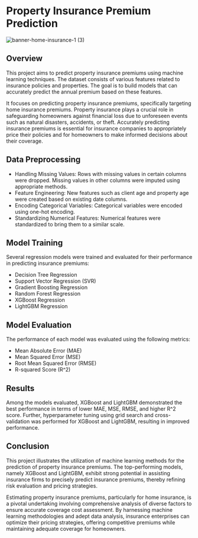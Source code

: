 # Property Insurance Premium Prediction

![banner-home-insurance-1 (3)](https://github.com/ninadpatil09/Property-Insurance-Premium-Prediction/assets/60342946/856354d6-3a04-49b1-9a3a-c9bb667aa1fa)

## Overview
This project aims to predict property insurance premiums using machine learning techniques. The dataset consists of various features related to insurance policies and properties. The goal is to build models that can accurately predict the annual premium based on these features.

It focuses on predicting property insurance premiums, specifically targeting home insurance premiums. Property insurance plays a crucial role in safeguarding homeowners against financial loss due to unforeseen events such as natural disasters, accidents, or theft. Accurately predicting insurance premiums is essential for insurance companies to appropriately price their policies and for homeowners to make informed decisions about their coverage.


## Data Preprocessing
  - Handling Missing Values: Rows with missing values in certain columns were dropped. Missing values in other columns were imputed using appropriate methods.
  - Feature Engineering: New features such as client age and property age were created based on existing date columns.
  - Encoding Categorical Variables: Categorical variables were encoded using one-hot encoding.
  - Standardizing Numerical Features: Numerical features were standardized to bring them to a similar scale.

## Model Training
Several regression models were trained and evaluated for their performance in predicting insurance premiums:
- Decision Tree Regression
 - Support Vector Regression (SVR)
 - Gradient Boosting Regression
 - Random Forest Regression
 - XGBoost Regression
 - LightGBM Regression

## Model Evaluation
The performance of each model was evaluated using the following metrics:
 - Mean Absolute Error (MAE)
 - Mean Squared Error (MSE)
- Root Mean Squared Error (RMSE)
 - R-squared Score (R^2)

## Results
Among the models evaluated, XGBoost and LightGBM demonstrated the best performance in terms of lower MAE, MSE, RMSE, and higher R^2 score. Further, hyperparameter tuning using grid search and cross-validation was performed for XGBoost and LightGBM, resulting in improved performance.

## Conclusion
This project illustrates the utilization of machine learning methods for the prediction of property insurance premiums. The top-performing models, namely XGBoost and LightGBM, exhibit strong potential in assisting insurance firms to precisely predict insurance premiums, thereby refining risk evaluation and pricing strategies.

Estimating property insurance premiums, particularly for home insurance, is a pivotal undertaking involving comprehensive analysis of diverse factors to ensure accurate coverage cost assessment. By harnessing machine learning methodologies and adept data analysis, insurance enterprises can optimize their pricing strategies, offering competitive premiums while maintaining adequate coverage for homeowners.
